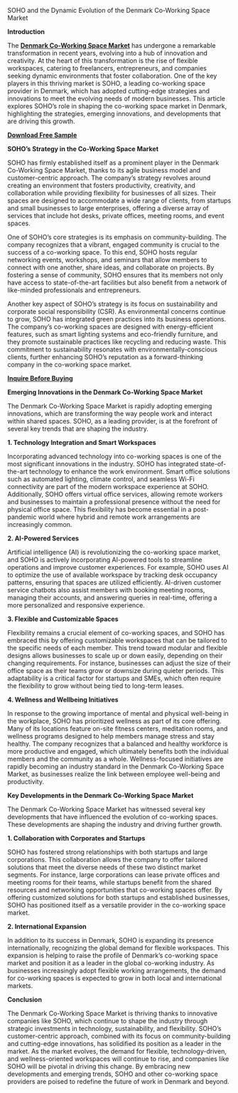 SOHO and the Dynamic Evolution of the Denmark Co-Working Space Market

**Introduction**

The **[Denmark Co-Working Space Market](https://www.nextmsc.com/report/denmark-co-working-space-market)** has undergone a remarkable transformation in recent years, evolving into a hub of innovation and creativity. At the heart of this transformation is the rise of flexible workspaces, catering to freelancers, entrepreneurs, and companies seeking dynamic environments that foster collaboration. One of the key players in this thriving market is SOHO, a leading co-working space provider in Denmark, which has adopted cutting-edge strategies and innovations to meet the evolving needs of modern businesses. This article explores SOHO’s role in shaping the co-working space market in Denmark, highlighting the strategies, emerging innovations, and developments that are driving this growth.

**[Download Free Sample](https://www.nextmsc.com/denmark-co-working-space-market/request-sample)** 

**SOHO’s Strategy in the Co-Working Space Market**

SOHO has firmly established itself as a prominent player in the Denmark Co-Working Space Market, thanks to its agile business model and customer-centric approach. The company’s strategy revolves around creating an environment that fosters productivity, creativity, and collaboration while providing flexibility for businesses of all sizes. Their spaces are designed to accommodate a wide range of clients, from startups and small businesses to large enterprises, offering a diverse array of services that include hot desks, private offices, meeting rooms, and event spaces.

One of SOHO’s core strategies is its emphasis on community-building. The company recognizes that a vibrant, engaged community is crucial to the success of a co-working space. To this end, SOHO hosts regular networking events, workshops, and seminars that allow members to connect with one another, share ideas, and collaborate on projects. By fostering a sense of community, SOHO ensures that its members not only have access to state-of-the-art facilities but also benefit from a network of like-minded professionals and entrepreneurs.

Another key aspect of SOHO’s strategy is its focus on sustainability and corporate social responsibility (CSR). As environmental concerns continue to grow, SOHO has integrated green practices into its business operations. The company’s co-working spaces are designed with energy-efficient features, such as smart lighting systems and eco-friendly furniture, and they promote sustainable practices like recycling and reducing waste. This commitment to sustainability resonates with environmentally-conscious clients, further enhancing SOHO’s reputation as a forward-thinking company in the co-working space market.

**[Inquire Before Buying](https://www.nextmsc.com/denmark-co-working-space-market/inquire-before-buying)** 

**Emerging Innovations in the Denmark Co-Working Space Market**

The Denmark Co-Working Space Market is rapidly adopting emerging innovations, which are transforming the way people work and interact within shared spaces. SOHO, as a leading provider, is at the forefront of several key trends that are shaping the industry.
    
  **1. Technology Integration and Smart Workspaces**

Incorporating advanced technology into co-working spaces is one of the most significant innovations in the industry. SOHO has integrated state-of-the-art technology to enhance the work environment. Smart office solutions such as automated lighting, climate control, and seamless Wi-Fi connectivity are part of the modern workspace experience at SOHO. Additionally, SOHO offers virtual office services, allowing remote workers and businesses to maintain a professional presence without the need for physical office space. This flexibility has become essential in a post-pandemic world where hybrid and remote work arrangements are increasingly common.
    
  **2. AI-Powered Services**

Artificial intelligence (AI) is revolutionizing the co-working space market, and SOHO is actively incorporating AI-powered tools to streamline operations and improve customer experiences. For example, SOHO uses AI to optimize the use of available workspace by tracking desk occupancy patterns, ensuring that spaces are utilized efficiently. AI-driven customer service chatbots also assist members with booking meeting rooms, managing their accounts, and answering queries in real-time, offering a more personalized and responsive experience.
    
  **3. Flexible and Customizable Spaces**

Flexibility remains a crucial element of co-working spaces, and SOHO has embraced this by offering customizable workspaces that can be tailored to the specific needs of each member. This trend toward modular and flexible designs allows businesses to scale up or down easily, depending on their changing requirements. For instance, businesses can adjust the size of their office space as their teams grow or downsize during quieter periods. This adaptability is a critical factor for startups and SMEs, which often require the flexibility to grow without being tied to long-term leases.
    
  **4. Wellness and Wellbeing Initiatives**

In response to the growing importance of mental and physical well-being in the workplace, SOHO has prioritized wellness as part of its core offering. Many of its locations feature on-site fitness centers, meditation rooms, and wellness programs designed to help members manage stress and stay healthy. The company recognizes that a balanced and healthy workforce is more productive and engaged, which ultimately benefits both the individual members and the community as a whole. Wellness-focused initiatives are rapidly becoming an industry standard in the Denmark Co-Working Space Market, as businesses realize the link between employee well-being and productivity.

**Key Developments in the Denmark Co-Working Space Market**

The Denmark Co-Working Space Market has witnessed several key developments that have influenced the evolution of co-working spaces. These developments are shaping the industry and driving further growth.
    
  **1. Collaboration with Corporates and Startups**

SOHO has fostered strong relationships with both startups and large corporations. This collaboration allows the company to offer tailored solutions that meet the diverse needs of these two distinct market segments. For instance, large corporations can lease private offices and meeting rooms for their teams, while startups benefit from the shared resources and networking opportunities that co-working spaces offer. By offering customized solutions for both startups and established businesses, SOHO has positioned itself as a versatile provider in the co-working space market.
    
  **2. International Expansion**

In addition to its success in Denmark, SOHO is expanding its presence internationally, recognizing the global demand for flexible workspaces. This expansion is helping to raise the profile of Denmark’s co-working space market and position it as a leader in the global co-working industry. As businesses increasingly adopt flexible working arrangements, the demand for co-working spaces is expected to grow in both local and international markets.

**Conclusion**

The Denmark Co-Working Space Market is thriving thanks to innovative companies like SOHO, which continue to shape the industry through strategic investments in technology, sustainability, and flexibility. SOHO’s customer-centric approach, combined with its focus on community-building and cutting-edge innovations, has solidified its position as a leader in the market. As the market evolves, the demand for flexible, technology-driven, and wellness-oriented workspaces will continue to rise, and companies like SOHO will be pivotal in driving this change. By embracing new developments and emerging trends, SOHO and other co-working space providers are poised to redefine the future of work in Denmark and beyond.
